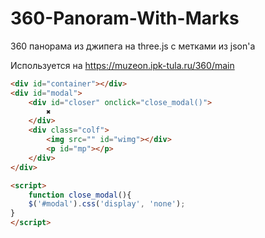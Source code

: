 # 360-Panoram-With-Marks
360 панорама из джипега на three.js с метками из json'a

Используется на https://muzeon.ipk-tula.ru/360/main

```html
<div id="container"></div>
<div id="modal">
    <div id="closer" onclick="close_modal()">
        ✖
    </div>
    <div class="colf">
        <img src="" id="wimg"></div>
        <p id="mp"></p>
    </div>
</div>

<script>
    function close_modal(){
    $('#modal').css('display', 'none');
}
</script>
```
